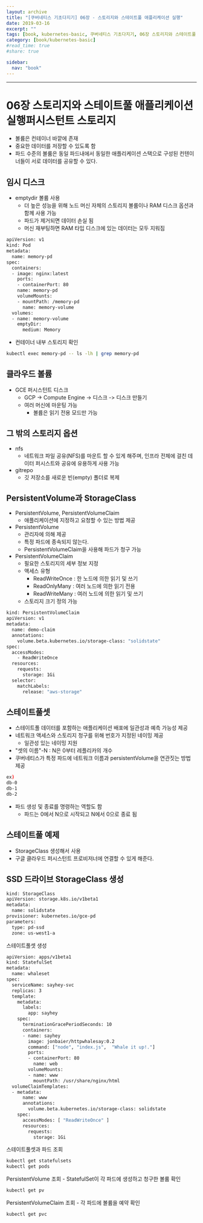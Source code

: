 ```yaml
---
layout: archive
title: "[쿠버네티스 기초다지기] 06장 - 스토리지와 스테이트풀 애플리케이션 실행"
date: 2019-03-16
excerpt: ""
tags: [book, kubernetes-basic, 쿠버네티스 기초다지기, 06장 스토리지와 스테이트풀 애플리케이션 실행]
category: [book/kubernetes-basic]
#read_time: true
#share: true

sidebar:
  nav: "book"
---
```


* * *

# 06장 스토리지와 스테이트풀 애플리케이션 실행퍼시스턴트 스토리지

* 볼륨은 컨테이너 바깥에 존재
* 중요한 데이터를 저장할 수 있도록 함
* 파드 수준의 볼륨은 동일 파드내에서 동일한 애플리케이션 스택으로 구성된 컨텐이너들이 서로 데이터를 공유할 수 있다.

## 임시 디스크

* emptydir 볼륨 사용
  * 더 높은 성능을 위해 노드 머신 자체의 스토리지 볼륨이나 RAM 디스크 옵션과 함께 사용 가능
  * 파드가 제거되면 데이터 손실 됨
  * 머신 재부팅하면 RAM 타입 디스크에 있는 데이터는 모두 지워짐

```bash
apiVersion: v1
kind: Pod
metadata:
  name: memory-pd
spec:
  containers:
  - image: nginx:latest
    ports:
    - containerPort: 80
    name: memory-pd
    volumeMounts:
    - mountPath: /memory-pd
      name: memory-volume
  volumes:
  - name: memory-volume
    emptyDir:
      medium: Memory
```

* 컨테이너 내부 스토리지 확인

```bash
kubectl exec memory-pd -- ls -lh | grep memory-pd
```

## 클라우드 볼륨

* GCE 퍼시스턴트 디스크
  * GCP -> Compute Engine -> 디스크 -> 디스크 만들기
  * 여러 머신에 마운팅 가능
    * 볼륨은 읽기 전용 모드만 가능

## 그 밖의 스토리지 옵션
	
* nfs
  * 네트워크 파일 공유(NFS)를 마운트 할 수 있게 해주며, 인프라 전체에 걸친 데이터 퍼시스트와 공유에 유용하게 사용 가능
* gitrepo
  * 깃 저장소를 새로운 빈(empty) 폴더로 복제

## PersistentVolume과 StorageClass

* PersistentVolume, PersistentVolumeClaim
  * 애플리케이션에 지정하고 요청할 수 있는 방법 제공
* PersistentVolume
  * 관리자에 의해 제공
  * 특정 파드에 종속되지 않는다.
  * PersistentVolumeClaim을 사용해 파드가 청구 가능
* PersistentVolumeClaim
  * 필요한 스토리지의 세부 정보 지정
  * 액세스 유형
    * ReadWriteOnce : 한 노드에 의한 읽기 및 쓰기
    * ReadOnlyMany : 여러 노드에 의한 읽기 전용
    * ReadWriteMany : 여러 노드에 의한 읽기 및 쓰기
  * 스토리지 크기 정의 가능

```bash
kind: PersistentVolumeClaim
apiVersion: v1
metadata:
  name: demo-claim
  annotations:
    volume.beta.kubernetes.io/storage-class: "solidstate"
spec:
  accessModes:
    - ReadWriteOnce
  resources:
    requests:
      storage: 1Gi
  selector:
    matchLabels:
      release: "aws-storage"
```

## 스테이트풀셋

* 스테이트풀 데이터를 포함하는 애플리케이션 배포에 일관성과 예측 가능성 제공
* 네트워크 액세스와 스토리지 청구를 위해 번호가 지정된 네이밍 제공
  * 일관성 있는 네이밍 지원
* "셋의 이름"-N : N은 0부터 레플리카의 개수
* 쿠버네티스가 특정 파드에 네트워크 이름과 persistentVolume을 연관짓는 방법 제공

```bash
ex)
db-0
db-1
db-2
```

* 파드 생성 및 종료를 명령하는 역할도 함
  * 파드는 0에서 N으로 시작되고 N에서 0으로 종료 됨

## 스테이트풀 예제

* StorageClass 생성해서 사용
* 구글 클라우드 퍼시스턴트 프로비저너에 연결할 수 있게 해준다.

## SSD 드라이브 StorageClass 생성

```bash
kind: StorageClass
apiVersion: storage.k8s.io/v1beta1
metadata:
  name: solidstate
provisioner: kubernetes.io/gce-pd
parameters:
  type: pd-ssd
  zone: us-west1-a
```

스테이트풀셋 생성

```bash
apiVersion: apps/v1beta1
kind: StatefulSet
metadata:
  name: whaleset
spec:
  serviceName: sayhey-svc
  replicas: 3
  template:
    metadata:
      labels:
        app: sayhey
    spec:
      terminationGracePeriodSeconds: 10
      containers:
      - name: sayhey
        image: jonbaier/httpwhalesay:0.2
        command: ["node", "index.js",  "Whale it up!."]
        ports:
        - containerPort: 80
          name: web
        volumeMounts:
        - name: www
          mountPath: /usr/share/nginx/html
  volumeClaimTemplates:
  - metadata:
      name: www
      annotations:
        volume.beta.kubernetes.io/storage-class: solidstate
    spec:
      accessModes: [ "ReadWriteOnce" ]
      resources:
        requests:
          storage: 1Gi
```

스테이트풀셋과 파드 조회

```bash
kubectl get statefulsets
kubectl get pods
```

PersistentVolume 조회 - StatefulSet이 각 파드에 생성하고 청구한 볼륨 확인

```bash
kubectl get pv
```

PersistentVolumeClaim 조회 - 각 파드에 볼륨을 예약 확인

```bash
kubectl get pvc
```